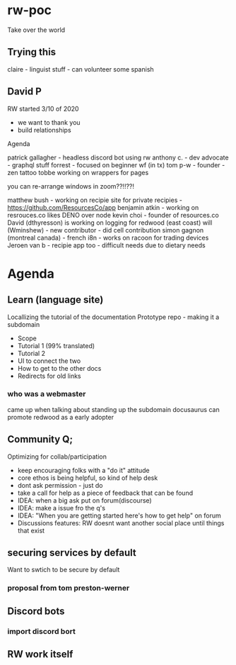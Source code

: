 # rw-poc
Take over the world

## Trying this

claire - linguist stuff - can volunteer some spanish

## David P

RW started 3/10 of 2020
- we want to thank you
- build relationships

Agenda

patrick gallagher - headless discord bot using rw
anthony c. - dev advocate - graphql stuff
forrest - focused on beginner wf (in tx)
tom p-w - founder - zen tattoo
tobbe working on wrappers for pages

you can re-arrange windows in zoom??!!??!

matthew bush - working on recipie site for private recipies - https://github.com/ResourcesCo/app
benjamin atkin - working on resrouces.co likes DENO over node
kevin choi - founder of resources.co
David (dthyresson) is working on logging for redwood (east coast)
will (Wminshew) - new contributor - did cell contribution
simon gagnon (montreal canada) - french i8n - works on racoon for trading devices
Jeroen van b - recipie app too - difficult needs due to dietary needs

# Agenda

## Learn (language site)
 Locallizing the tutorial of the documentation
 Prototype repo - making it a subdomain
 - Scope
 - Tutorial 1 (99% translated)
 - Tutorial 2
 - UI to connect the two
 - How to get to the other docs
 - Redirects for old links

### who was a webmaster

came up when talking about standing up the subdomain
docusaurus can promote redwood as a early adopter

## Community Q;
Optimizing for collab/participation
- keep encouraging folks with a "do it" attitude
- core ethos is being helpful, so kind of help desk
- dont ask permission - just do
- take a call for help as a piece of feedback that can be found
- IDEA: when a big ask put on forum(discourse)
- IDEA: make a issue fro the q's
- IDEA: "When you are getting started here's how to get help" on forum
- Discussions features: RW doesnt want another social place until things that exist

## securing services by default

 Want to swtich to be secure by default

 ### proposal from tom preston-werner

## Discord bots

 ### import discord bort

## RW work itself

